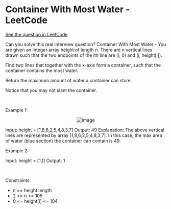 # Container With Most Water - LeetCode
[See the question in LeetCode](https://leetcode.com/problems/container-with-most-water/)

Can you solve this real interview question? Container With Most Water - You are given an integer array height of length n. There are n vertical lines drawn such that the two endpoints of the ith line are (i, 0) and (i, height[i]).

Find two lines that together with the x-axis form a container, such that the container contains the most water.

Return the maximum amount of water a container can store.

Notice that you may not slant the container.

 

Example 1:


<p align="center">
  <img src="https://s3-lc-upload.s3.amazonaws.com/uploads/2018/07/17/question_11.jpg" alt="image" >
</p>



Input: height = [1,8,6,2,5,4,8,3,7]
Output: 49
Explanation: The above vertical lines are represented by array [1,8,6,2,5,4,8,3,7]. In this case, the max area of water (blue section) the container can contain is 49.


Example 2:


Input: height = [1,1]
Output: 1


 

Constraints:

 * n == height.length
 * 2 <= n <= 105
 * 0 <= height[i] <= 104
